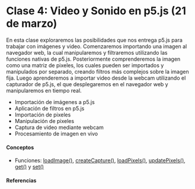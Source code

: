 # Clase 4: Video y Sonido en p5.js (21 de marzo)
En esta clase exploraremos las posibilidades que nos entrega p5.js para trabajar con imágenes y video. Comenzaremos importando una imagen al navegador web, la cual manipularemos y filtraremos utilizando las funciones nativas de p5.js. Posteriormente comprenderemos la imagen como una matriz de pixeles, los cuales pueden ser importados y manipulados por separado, creando filtros más complejos sobre la imagen fija. Luego aprenderemos a importar video desde la webcam utilizando el capturador de p5.js, el que desplegaremos en el navegador web y manipularemos en tiempo real.
- Importación de imágenes a p5.js
- Aplicación de filtros en p5.js
- Importación de pixeles
- Manipulación de pixeles
- Captura de video mediante webcam
- Procesamiento de imagen en vivo
#### Conceptos
- Funciones: [loadImage()](https://p5js.org/es/reference/#/p5/loadImage), [createCapture()](https://p5js.org/es/reference/#/p5/createCapture), [loadPixels()](https://p5js.org/es/reference/#/p5/loadPixels), [updatePixels()](https://p5js.org/es/reference/#/p5/updatePixels), [get()](https://p5js.org/es/reference/#/p5/get) y [set()](https://p5js.org/es/reference/#/p5/set)
#### Referencias

